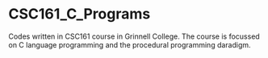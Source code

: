 # CSC161_C_Programs
Codes written in CSC161 course in Grinnell College. The course is focussed on C language programming and the procedural programming daradigm.
